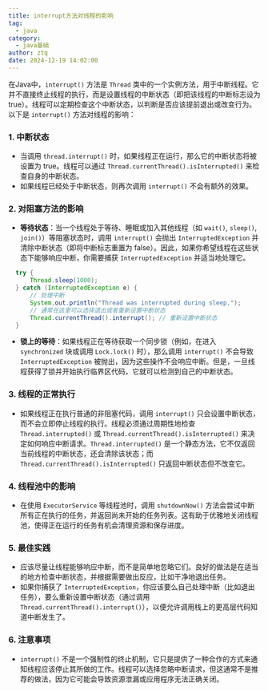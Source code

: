 ```yaml
---
title: interrupt方法对线程的影响
tag:
  - java
category:
  - java基础
author: ztq
date: 2024-12-19 14:02:00
---
```

在Java中，`interrupt()` 方法是 `Thread` 类中的一个实例方法，用于中断线程。它并不直接终止线程的执行，而是设置线程的中断状态（即把该线程的中断标志设为 true）。线程可以定期检查这个中断状态，以判断是否应该提前退出或改变行为。以下是 `interrupt()` 方法对线程的影响：

### 1. 中断状态
- 当调用 `thread.interrupt()` 时，如果线程正在运行，那么它的中断状态将被设置为 true。线程可以通过 `Thread.currentThread().isInterrupted()` 来检查自身的中断状态。
- 如果线程已经处于中断状态，则再次调用 `interrupt()` 不会有额外的效果。

### 2. 对阻塞方法的影响
- **等待状态**：当一个线程处于等待、睡眠或加入其他线程（如 `wait()`, `sleep()`, `join()`）等阻塞状态时，调用 `interrupt()` 会抛出 `InterruptedException` 并清除中断状态（即将中断标志重置为 false）。因此，如果你希望线程在这些状态下能够响应中断，你需要捕获 `InterruptedException` 并适当地处理它。

```java
  try {
      Thread.sleep(1000);
  } catch (InterruptedException e) {
      // 处理中断
      System.out.println("Thread was interrupted during sleep.");
      // 通常在这里可以选择退出或者重新设置中断状态
      Thread.currentThread().interrupt(); // 重新设置中断状态
  }
```

- **锁上的等待**：如果线程正在等待获取一个同步锁（例如，在进入 `synchronized` 块或调用 `Lock.lock()` 时），那么调用 `interrupt()` 不会导致 `InterruptedException` 被抛出，因为这些操作不会响应中断。但是，一旦线程获得了锁并开始执行临界区代码，它就可以检测到自己的中断状态。

### 3. 线程的正常执行
- 如果线程正在执行普通的非阻塞代码，调用 `interrupt()` 只会设置中断状态，而不会立即停止线程的执行。线程必须通过周期性地检查 `Thread.interrupted()` 或 `Thread.currentThread().isInterrupted()` 来决定如何响应中断请求。`Thread.interrupted()` 是一个静态方法，它不仅返回当前线程的中断状态，还会清除该状态；而 `Thread.currentThread().isInterrupted()` 只返回中断状态但不改变它。

### 4. 线程池中的影响
- 在使用 `ExecutorService` 等线程池时，调用 `shutdownNow()` 方法会尝试中断所有正在执行的任务，并返回尚未开始的任务列表。这有助于优雅地关闭线程池，使得正在运行的任务有机会清理资源和保存进度。

### 5. 最佳实践
- 应该尽量让线程能够响应中断，而不是简单地忽略它们。良好的做法是在适当的地方检查中断状态，并根据需要做出反应，比如干净地退出任务。
- 如果你捕获了 `InterruptedException`，你应该要么自己处理中断（比如退出任务），要么重新设置中断状态（通过调用 `Thread.currentThread().interrupt()`），以便允许调用栈上的更高层代码知道中断发生了。

### 6. 注意事项
- `interrupt()` 不是一个强制性的终止机制，它只是提供了一种合作的方式来通知线程应该停止其所做的工作。线程可以选择忽略中断请求，但这通常不是推荐的做法，因为它可能会导致资源泄漏或应用程序无法正确关闭。